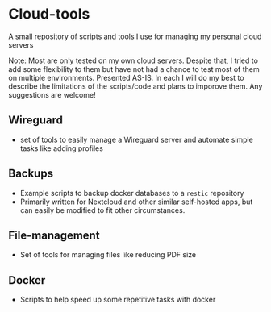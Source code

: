 # Cloud-tools
A small repository of scripts and tools I use for managing my personal cloud servers

Note: Most are only tested on my own cloud servers. Despite that, I tried to add some flexibility to them but have not had a chance to test most of them on multiple environments. Presented AS-IS. In each I will do my best to describe the limitations of the scripts/code and plans to imporove them. Any suggestions are welcome!

## Wireguard
- set of tools to easily manage a Wireguard server and automate simple tasks like adding profiles

## Backups
- Example scripts to backup docker databases to a `restic` repository
- Primarily written for Nextcloud and other similar self-hosted apps, but can easily be modified to fit other circumstances.

## File-management
- Set of tools for managing files like reducing PDF size

## Docker
- Scripts to help speed up some repetitive tasks with docker
